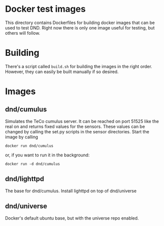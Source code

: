 # Docker test images

This directory contains Dockerfiles for building docker images that can be used
to test DND. Right now there is only one image useful for testing, but others
will follow.

# Building
There's a script called `build.sh` for building the images in the right order.
However, they can easily be built manually if so desired.


# Images

## dnd/cumulus
Simulates the TeCo cumulus server. It can be reached on port 51525 like the
real on and returns fixed values for the sensors. These values can be changed
by calling the set.py scripts in the sensor directories. Start the image by
calling

    docker run dnd/cumulus

or, if you want to run it in the background:

    docker run -d dnd/cumulus

## dnd/lighttpd
The base for dnd/cumulus. Install lighttpd on top of dnd/universe

## dnd/universe
Docker's default ubuntu base, but with the universe repo enabled.
